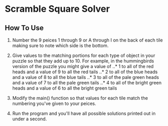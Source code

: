# Scramble Square Solver

## How To Use

1.  Number the 9 peices 1 through 9 or A through I on the back of each tile making sure to note which side is the bottom.
2.  Give values to the matching portions for each type of object in your puzzle so that they add up to 10.  For example, in the hummingbirds version of the puzzle you might give a value of
..* 1 to all of the red heads and a value of 9 to all the red tails
..* 2 to all of the blue heads and a value of 8 to all the blue tails
..* 3 to all of the pale green heads and a value of 7 to all the pale green tails
..* 4 to all of the bright green heads and a value of 6 to all the bright green tails

3.  Modify the main() function so that values for each tile match the numbering you've given to your peices.
4.  Run the program and you'll have all possible solutions printed out in under a second.
